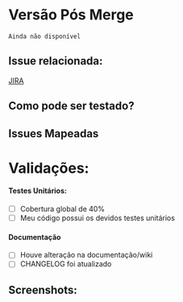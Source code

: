 # Versão Pós Merge
<!-- Descreva a futura versão após o merge -->
`Ainda não disponível`

## Issue relacionada:
<!-- Link a issue relacionada. -->
<!-- É obrigatório ter uma issue no board relacionada -->
[JIRA](https://jira.cortex-intelligence.com/)

## Como pode ser testado?
<!--- Por favor, descreva como se testa as suas mudanças. -->

## Issues Mapeadas
<!-- Caso exista alguma issue mapeada ao longo do merge request ou do desenvolvimento, especificar aqui -->

# Validações:
<!-- Ao menos um dos campos devem possuir marcações. -->

#### Testes Unitários:
- [ ] Cobertura global de 40%
- [ ] Meu código possui os devidos testes unitários

#### Documentação
- [ ] Houve alteração na documentação/wiki
- [ ] CHANGELOG foi atualizado

## Screenshots:
<!-- Caso seja uma alteração visual, fornecer uma screenshot para o time de UX validar -->
